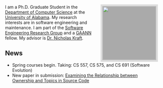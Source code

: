 <img style="border: 6px solid #ddd; height: 175px; float: right; padding: 1px; background: #aaa; margin-left: 20px;"
     src="http://cs.ua.edu/~cscorley/images/cscorley.jpg" />
I am a Ph.D. Graduate Student in the [Department of Computer Science](http://cs.ua.edu/)
 at the [University of Alabama](http://www.ua.edu/).
My research interests are in software engineering and maintenance.
I am part of the [Software Engineering Research Group](http://software.eng.ua.edu/)
 and a [GAANN](http://gaann.cs.ua.edu/) fellow. My
advisor is [Dr. Nicholas Kraft](http://cs.ua.edu/~nkraft/).

News
----
* Spring courses begin. Taking: CS 557, CS 575, and CS 691 (Software Evolution)
* New paper in submission: [Examining the Relationship between Ownership and
  Topics in Source Code](http://software.eng.ua.edu/reports/SERG-2012-01)
